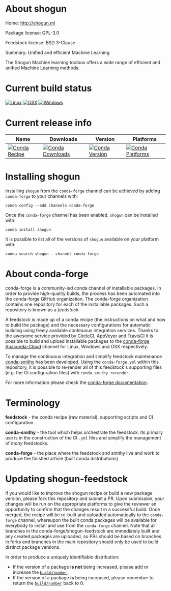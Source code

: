 About shogun
============

Home: http://shogun.ml

Package license: GPL-3.0

Feedstock license: BSD 3-Clause

Summary: Unified and efficient Machine Learning

The Shogun Machine learning toolbox offers a wide range of efficient and
unified Machine Learning methods.


Current build status
====================

[![Linux](https://img.shields.io/circleci/project/github/conda-forge/shogun-feedstock/master.svg?label=Linux)](https://circleci.com/gh/conda-forge/shogun-feedstock)
[![OSX](https://img.shields.io/travis/conda-forge/shogun-feedstock/master.svg?label=macOS)](https://travis-ci.org/conda-forge/shogun-feedstock)
[![Windows](https://img.shields.io/appveyor/ci/conda-forge/shogun-feedstock/master.svg?label=Windows)](https://ci.appveyor.com/project/conda-forge/shogun-feedstock/branch/master)

Current release info
====================

| Name | Downloads | Version | Platforms |
| --- | --- | --- | --- |
| [![Conda Recipe](https://img.shields.io/badge/recipe-shogun-green.svg)](https://anaconda.org/conda-forge/shogun) | [![Conda Downloads](https://img.shields.io/conda/dn/conda-forge/shogun.svg)](https://anaconda.org/conda-forge/shogun) | [![Conda Version](https://img.shields.io/conda/vn/conda-forge/shogun.svg)](https://anaconda.org/conda-forge/shogun) | [![Conda Platforms](https://img.shields.io/conda/pn/conda-forge/shogun.svg)](https://anaconda.org/conda-forge/shogun) |

Installing shogun
=================

Installing `shogun` from the `conda-forge` channel can be achieved by adding `conda-forge` to your channels with:

```
conda config --add channels conda-forge
```

Once the `conda-forge` channel has been enabled, `shogun` can be installed with:

```
conda install shogun
```

It is possible to list all of the versions of `shogun` available on your platform with:

```
conda search shogun --channel conda-forge
```


About conda-forge
=================

conda-forge is a community-led conda channel of installable packages.
In order to provide high-quality builds, the process has been automated into the
conda-forge GitHub organization. The conda-forge organization contains one repository
for each of the installable packages. Such a repository is known as a *feedstock*.

A feedstock is made up of a conda recipe (the instructions on what and how to build
the package) and the necessary configurations for automatic building using freely
available continuous integration services. Thanks to the awesome service provided by
[CircleCI](https://circleci.com/), [AppVeyor](http://www.appveyor.com/)
and [TravisCI](https://travis-ci.org/) it is possible to build and upload installable
packages to the [conda-forge](https://anaconda.org/conda-forge)
[Anaconda-Cloud](http://docs.anaconda.org/) channel for Linux, Windows and OSX respectively.

To manage the continuous integration and simplify feedstock maintenance
[conda-smithy](http://github.com/conda-forge/conda-smithy) has been developed.
Using the ``conda-forge.yml`` within this repository, it is possible to re-render all of
this feedstock's supporting files (e.g. the CI configuration files) with ``conda smithy rerender``.

For more information please check the [conda-forge documentation](https://conda-forge.org/docs/).

Terminology
===========

**feedstock** - the conda recipe (raw material), supporting scripts and CI configuration.

**conda-smithy** - the tool which helps orchestrate the feedstock.
                   Its primary use is in the construction of the CI ``.yml`` files
                   and simplify the management of *many* feedstocks.

**conda-forge** - the place where the feedstock and smithy live and work to
                  produce the finished article (built conda distributions)


Updating shogun-feedstock
=========================

If you would like to improve the shogun recipe or build a new
package version, please fork this repository and submit a PR. Upon submission,
your changes will be run on the appropriate platforms to give the reviewer an
opportunity to confirm that the changes result in a successful build. Once
merged, the recipe will be re-built and uploaded automatically to the
`conda-forge` channel, whereupon the built conda packages will be available for
everybody to install and use from the `conda-forge` channel.
Note that all branches in the conda-forge/shogun-feedstock are
immediately built and any created packages are uploaded, so PRs should be based
on branches in forks and branches in the main repository should only be used to
build distinct package versions.

In order to produce a uniquely identifiable distribution:
 * If the version of a package **is not** being increased, please add or increase
   the [``build/number``](http://conda.pydata.org/docs/building/meta-yaml.html#build-number-and-string).
 * If the version of a package **is** being increased, please remember to return
   the [``build/number``](http://conda.pydata.org/docs/building/meta-yaml.html#build-number-and-string)
   back to 0.